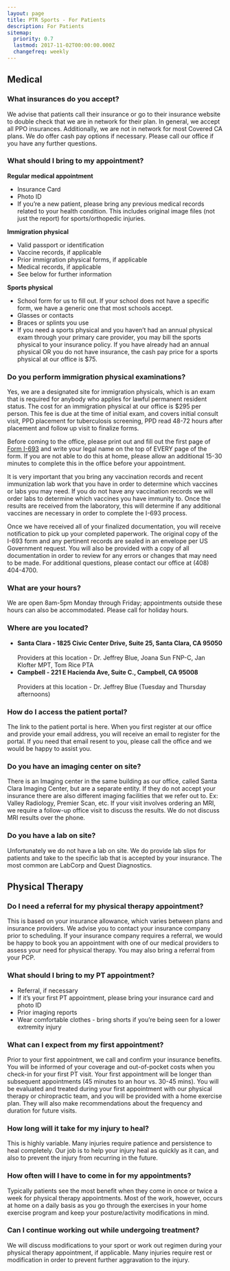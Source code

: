 ```yaml
---
layout: page
title: PTR Sports - For Patients
description: For Patients
sitemap:
  priority: 0.7
  lastmod: 2017-11-02T00:00:00.000Z
  changefreq: weekly
---
```

<h2>Medical</h2>

<h3>What insurances do you accept?</h3>
We advise that patients call their insurance or go to their insurance website to double check that we are in network for their plan. In general, we accept all PPO insurances. Additionally, we are not in network for most Covered CA plans. We do offer cash pay options if necessary. Please call our office if you have any further questions. 

<h3>What should I bring to my appointment?</h3>
<b>Regular medical appointment</b>
  <ul>
  <li>Insurance Card</li>
  <li>Photo ID</li>
  <li>If you’re a new patient, please bring any previous medical records related to your health condition. This includes original image files (not just the report) for sports/orthopedic injuries. </li>
  </ul>
<b>Immigration physical</b>
  <ul>
  <li>Valid passport or identification</li>
  <li>Vaccine records, if applicable</li>
  <li>Prior immigration physical forms, if applicable</li>
  <li>Medical records, if applicable</li>
  <li>See below for further information</li>
  </ul>
<b>Sports physical</b>
  <ul>
  <li>School form for us to fill out. If your school does not have a specific form, we have a generic one that most schools accept. </li>
  <li>Glasses or contacts</li>
  <li>Braces or splints you use</li>
  <li>If you need a sports physical and you haven’t had an annual physical exam through your primary care provider, you may bill the sports physical to your insurance policy. If you have already had an annual physical OR you do not have insurance, the cash pay price for a sports physical at our office is $75.</li>
  </ul>
<h3>Do you perform immigration physical examinations?</h3>
Yes, we are a designated site for immigration physicals, which is an exam that is required for anybody who applies for lawful permanent resident status. The cost for an immigration physical at our office is $295 per person. This fee is due at the time of initial exam, and covers initial consult visit, PPD placement for tuberculosis screening, PPD read 48-72 hours after placement and follow up visit to finalize forms.

Before coming to the office, please print out and fill out the first page of <a href="https://www.uscis.gov/sites/default/files/files/form/i-693.pdf">Form I-693</a> and write your legal name on the top of EVERY page of the form. If you are not able to do this at home, please allow an additional 15-30 minutes to complete this in the office before your appointment.

It is very important that you bring any vaccination records and recent immunization lab work that you have in order to determine which vaccines or labs you may need.  If you do not have any vaccination records we will order labs to determine which vaccines you have immunity to.  Once the results are received from the laboratory, this will determine if any additional vaccines are necessary in order to complete the I-693 process.

Once we have received all of your finalized documentation, you will receive notification to pick up your completed paperwork.  The original copy of the I-693 form and any pertinent records are sealed in an envelope per US Government request.  You will also be provided with a copy of all documentation in order to review for any errors or changes that may need to be made. For additional questions, please contact our office at (408) 404-4700.

<h3>What are your hours?</h3>
We are open 8am-5pm Monday through Friday; appointments outside these hours can also be accommodated. Please call for holiday hours. 

<h3>Where are you located?</h3>
<ul>
  <li><b>Santa Clara - 1825 Civic Center Drive, Suite 25, Santa Clara, CA 95050</b></li>
  <br>Providers at this location - Dr. Jeffrey Blue, Joana Sun FNP-C, Jan Klofter MPT, Tom Rice PTA
  
  <li><b>Campbell - 221 E Hacienda Ave, Suite C., Campbell, CA 95008</b></li>
  <br>Providers at this location - Dr. Jeffrey Blue (Tuesday and Thursday afternoons)
  </ul>

<h3>How do I access the patient portal?</h3>
The link to the patient portal is here. When you first register at our office and provide your email address, you will receive an email to register for the portal. If you need that email resent to you, please call the office and we would be happy to assist you. 

<h3>Do you have an imaging center on site?</h3>
There is an Imaging center in the same building as our office, called Santa Clara Imaging Center, but are a separate entity. If they do not accept your insurance there are also different imaging facilities that we refer out to. Ex: Valley Radiology, Premier Scan, etc. If your visit involves ordering an MRI, we require a follow-up office visit to discuss the results. We do not discuss MRI results over the phone. 

<h3>Do you have a lab on site?</h3>
Unfortunately we do not have a lab on site. We do provide lab slips for patients and take to the specific lab that is accepted by your insurance. The most common are LabCorp and Quest Diagnostics. 


<h2>Physical Therapy</h2>

<h3>Do I need a referral for my physical therapy appointment?</h3>
This is based on your insurance allowance, which varies between plans and insurance providers. We advise you to contact your insurance company prior to scheduling. If your insurance company requires a referral, we would be happy to book you an appointment with one of our medical providers to assess your need for physical therapy. You may also bring a referral from your PCP. 

<h3>What should I bring to my PT appointment?</h3>
<ul>
<li>Referral, if necessary</li>
<li>If it’s your first PT appointment, please bring your insurance card and photo ID</li>
<li>Prior imaging reports</li>
<li>Wear comfortable clothes - bring shorts if you’re being seen for a lower extremity injury</li>
  </ul>

<h3>What can I expect from my first appointment?</h3>
Prior to your first appointment, we call and confirm your insurance benefits. You will be informed of your coverage and out-of-pocket costs when you check-in for your first PT visit. Your first appointment will be longer than subsequent appointments (45 minutes to an hour vs. 30-45 mins). You will be evaluated and treated during your first appointment with our physical therapy or chiropractic team, and you will be provided with a home exercise plan. They will also make recommendations about the frequency and duration for future visits. 

<h3>How long will it take for my injury to heal?</h3>
This is highly variable. Many injuries require patience and persistence to heal completely. Our job is to help your injury heal as quickly as it can, and also to prevent the injury from recurring in the future. 

<h3>How often will I have to come in for my appointments?</h3>
Typically patients see the most benefit when they come in once or twice a week for physical therapy appointments. Most of the work, however, occurs at home on a daily basis as you go through the exercises in your home exercise program and keep your posture/activity modifications in mind. 

<h3>Can I continue working out while undergoing treatment?</h3>
We will discuss modifications to your sport or work out regimen during your physical therapy appointment, if applicable. Many injuries require rest or modification in order to prevent further aggravation to the injury. 


